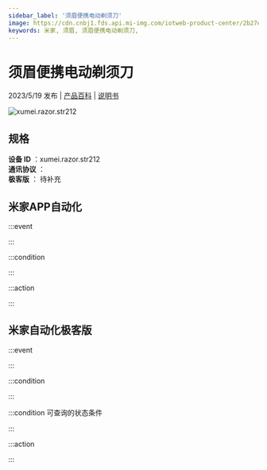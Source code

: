 ```yaml
---
sidebar_label: '须眉便携电动剃须刀'
image: https://cdn.cnbj1.fds.api.mi-img.com/iotweb-product-center/2b27e829eb7a2fc5b2b73a3bebd10344_1681799951508.png?GalaxyAccessKeyId=AKVGLQWBOVIRQ3XLEW&Expires=9223372036854775807&Signature=BO/J42RY+n+waNpUQJoPl7m041A=
keywords: 米家, 须眉, 须眉便携电动剃须刀, 
---
```

# 须眉便携电动剃须刀

2023/5/19 发布 | [产品百科](https://home.mi.com/webapp/content/baike/product/index.html?model=xumei.razor.str212/) | [说明书](https://home.mi.com/views/introduction.html?model=xumei.razor.str212&region=cn)

![xumei.razor.str212](https://cdn.cnbj1.fds.api.mi-img.com/iotweb-product-center/2b27e829eb7a2fc5b2b73a3bebd10344_1681799951508.png?GalaxyAccessKeyId=AKVGLQWBOVIRQ3XLEW&Expires=9223372036854775807&Signature=BO/J42RY+n+waNpUQJoPl7m041A=)

## 规格  
> 
**设备 ID** ：xumei.razor.str212  
**通讯协议** ：  
**极客版**  ： 待补充 


## 米家APP自动化  

:::event  

:::

:::condition  

:::

:::action   

:::

## 米家自动化极客版  

:::event  

:::

:::condition  

:::

:::condition 可查询的状态条件  

:::

:::action  

:::

        
